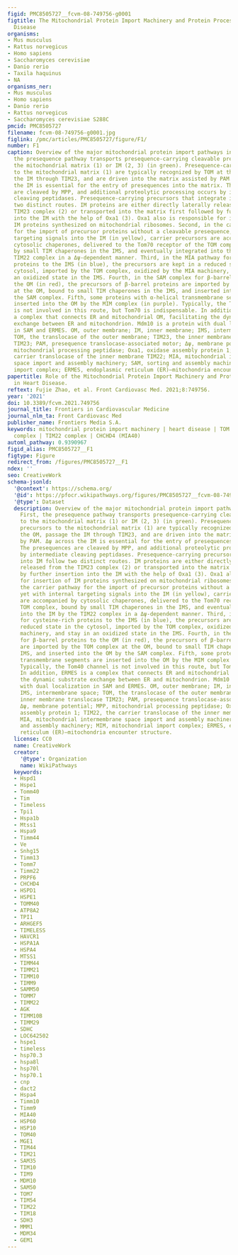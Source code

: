 ```yaml
---
figid: PMC8505727__fcvm-08-749756-g0001
figtitle: The Mitochondrial Protein Import Machinery and Protein Processing in Heart
  Disease
organisms:
- Mus musculus
- Rattus norvegicus
- Homo sapiens
- Saccharomyces cerevisiae
- Danio rerio
- Taxila haquinus
- NA
organisms_ner:
- Mus musculus
- Homo sapiens
- Danio rerio
- Rattus norvegicus
- Saccharomyces cerevisiae S288C
pmcid: PMC8505727
filename: fcvm-08-749756-g0001.jpg
figlink: /pmc/articles/PMC8505727/figure/F1/
number: F1
caption: Overview of the major mitochondrial protein import pathways in yeast. First,
  the presequence pathway transports presequence-carrying cleavable preproteins to
  the mitochondrial matrix (1) or IM (2, 3) (in green). Presequence-carrying precursors
  to the mitochondrial matrix (1) are typically recognized by TOM at the OM, passage
  the IM through TIM23, and are driven into the matrix assisted by PAM. Δψ across
  the IM is essential for the entry of presequences into the matrix. The presequences
  are cleaved by MPP, and additional proteolytic processing occurs by intermediate
  cleaving peptidases. Presequence-carrying precursors that integrate into IM follow
  two distinct routes. IM proteins are either directly laterally released from the
  TIM23 complex (2) or transported into the matrix first followed by further insertion
  into the IM with the help of Oxa1 (3). Oxa1 also is responsible for insertion of
  IM proteins synthesized on mitochondrial ribosomes. Second, in the carrier pathway
  for the import of precursor proteins without a cleavable presequence, yet with internal
  targeting signals into the IM (in yellow), carrier precursors are accompanied by
  cytosolic chaperones, delivered to the Tom70 receptor of the TOM complex, bound
  by small TIM chaperones in the IMS, and eventually integrated into the IM by the
  TIM22 complex in a Δψ-dependent manner. Third, in the MIA pathway for cysteine-rich
  proteins to the IMS (in blue), the precursors are kept in a reduced state in the
  cytosol, imported by the TOM complex, oxidized by the MIA machinery, and stay in
  an oxidized state in the IMS. Fourth, in the SAM complex for β-barrel proteins to
  the OM (in red), the precursors of β-barrel proteins are imported by the TOM complex
  at the OM, bound to small TIM chaperones in the IMS, and inserted into the OM by
  the SAM complex. Fifth, some proteins with α-helical transmembrane segments are
  inserted into the OM by the MIM complex (in purple). Typically, the Tom40 channel
  is not involved in this route, but Tom70 is indispensable. In addition, ERMES is
  a complex that connects ER and mitochondrial OM, facilitating the dynamic substrate
  exchange between ER and mitochondrion. Mdm10 is a protein with dual localization
  in SAM and ERMES. OM, outer membrane; IM, inner membrane; IMS, intermembrane space;
  TOM, the translocase of the outer membrane; TIM23, the inner membrane translocase
  TIM23; PAM, presequence translocase-associated motor; Δψ, membrane potential; MPP,
  mitochondrial processing peptidase; Oxa1, oxidase assembly protein 1; TIM22, the
  carrier translocase of the inner membrane TIM22; MIA, mitochondrial intermembrane
  space import and assembly machinery; SAM, sorting and assembly machinery; MIM, mitochondrial
  import complex; ERMES, endoplasmic reticulum (ER)–mitochondria encounter structure.
papertitle: Role of the Mitochondrial Protein Import Machinery and Protein Processing
  in Heart Disease.
reftext: Fujie Zhao, et al. Front Cardiovasc Med. 2021;8:749756.
year: '2021'
doi: 10.3389/fcvm.2021.749756
journal_title: Frontiers in Cardiovascular Medicine
journal_nlm_ta: Front Cardiovasc Med
publisher_name: Frontiers Media S.A.
keywords: mitochondrial protein import machinery | heart disease | TOM complex | TIM23
  complex | TIM22 complex | CHCHD4 (MIA40)
automl_pathway: 0.9390967
figid_alias: PMC8505727__F1
figtype: Figure
redirect_from: /figures/PMC8505727__F1
ndex: ''
seo: CreativeWork
schema-jsonld:
  '@context': https://schema.org/
  '@id': https://pfocr.wikipathways.org/figures/PMC8505727__fcvm-08-749756-g0001.html
  '@type': Dataset
  description: Overview of the major mitochondrial protein import pathways in yeast.
    First, the presequence pathway transports presequence-carrying cleavable preproteins
    to the mitochondrial matrix (1) or IM (2, 3) (in green). Presequence-carrying
    precursors to the mitochondrial matrix (1) are typically recognized by TOM at
    the OM, passage the IM through TIM23, and are driven into the matrix assisted
    by PAM. Δψ across the IM is essential for the entry of presequences into the matrix.
    The presequences are cleaved by MPP, and additional proteolytic processing occurs
    by intermediate cleaving peptidases. Presequence-carrying precursors that integrate
    into IM follow two distinct routes. IM proteins are either directly laterally
    released from the TIM23 complex (2) or transported into the matrix first followed
    by further insertion into the IM with the help of Oxa1 (3). Oxa1 also is responsible
    for insertion of IM proteins synthesized on mitochondrial ribosomes. Second, in
    the carrier pathway for the import of precursor proteins without a cleavable presequence,
    yet with internal targeting signals into the IM (in yellow), carrier precursors
    are accompanied by cytosolic chaperones, delivered to the Tom70 receptor of the
    TOM complex, bound by small TIM chaperones in the IMS, and eventually integrated
    into the IM by the TIM22 complex in a Δψ-dependent manner. Third, in the MIA pathway
    for cysteine-rich proteins to the IMS (in blue), the precursors are kept in a
    reduced state in the cytosol, imported by the TOM complex, oxidized by the MIA
    machinery, and stay in an oxidized state in the IMS. Fourth, in the SAM complex
    for β-barrel proteins to the OM (in red), the precursors of β-barrel proteins
    are imported by the TOM complex at the OM, bound to small TIM chaperones in the
    IMS, and inserted into the OM by the SAM complex. Fifth, some proteins with α-helical
    transmembrane segments are inserted into the OM by the MIM complex (in purple).
    Typically, the Tom40 channel is not involved in this route, but Tom70 is indispensable.
    In addition, ERMES is a complex that connects ER and mitochondrial OM, facilitating
    the dynamic substrate exchange between ER and mitochondrion. Mdm10 is a protein
    with dual localization in SAM and ERMES. OM, outer membrane; IM, inner membrane;
    IMS, intermembrane space; TOM, the translocase of the outer membrane; TIM23, the
    inner membrane translocase TIM23; PAM, presequence translocase-associated motor;
    Δψ, membrane potential; MPP, mitochondrial processing peptidase; Oxa1, oxidase
    assembly protein 1; TIM22, the carrier translocase of the inner membrane TIM22;
    MIA, mitochondrial intermembrane space import and assembly machinery; SAM, sorting
    and assembly machinery; MIM, mitochondrial import complex; ERMES, endoplasmic
    reticulum (ER)–mitochondria encounter structure.
  license: CC0
  name: CreativeWork
  creator:
    '@type': Organization
    name: WikiPathways
  keywords:
  - Hspd1
  - Hspe1
  - Tomm40
  - Tim
  - Timeless
  - Tpi1
  - Hspa1b
  - Mtss1
  - Hspa9
  - Timm44
  - Ve
  - Snhg15
  - Timm13
  - Tomm7
  - Timm22
  - PRPF6
  - CHCHD4
  - HSPD1
  - HSPE1
  - TOMM40
  - ATP8A2
  - TPI1
  - ARHGEF5
  - TIMELESS
  - HAVCR1
  - HSPA1A
  - HSPA4
  - MTSS1
  - TIMM44
  - TIMM21
  - TIMM10
  - TIMM9
  - SAMM50
  - TOMM7
  - TIMM22
  - AGK
  - TIMM10B
  - TIMM29
  - SDHC
  - LOC642502
  - hspe1
  - timeless
  - hsp70.3
  - hspa8l
  - hsp70l
  - hsp70.1
  - cnp
  - dact2
  - Hspa4
  - Timm10
  - Timm9
  - MIA40
  - HSP60
  - HSP10
  - TOM40
  - MGE1
  - TIM44
  - TIM21
  - SAM35
  - TIM10
  - TIM9
  - MDM10
  - SAM50
  - TOM7
  - TIM54
  - TIM22
  - TIM18
  - SDH3
  - MMM1
  - MDM34
  - GEM1
---
```

